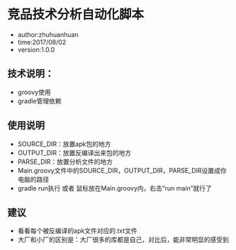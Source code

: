 # 竞品技术分析自动化脚本
* author:zhuhuanhuan
* time:2017/08/02
* version:1.0.0

## 技术说明：
* groovy使用
* gradle管理依赖

## 使用说明
* SOURCE_DIR：放置apk包的地方
* OUTPUT_DIR：放置反编译出来包的地方
* PARSE_DIR：放置分析文件的地方
* Main.groovy文件中的SOURCE_DIR，OUTPUT_DIR，PARSE_DIR设置成你电脑的路径
* gradle run执行  或者 鼠标放在Main.groovy内，右击“run main”就行了

## 建议
* 看看每个被反编译的apk文件对应的.txt文件
* 大厂和小厂的区别是：大厂很多的库都是自己，对比后，能非常明显的感受到


